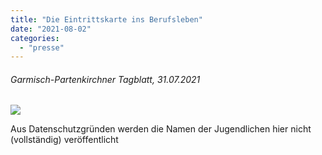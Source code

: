 ```yaml
---
title: "Die Eintrittskarte ins Berufsleben"
date: "2021-08-02"
categories: 
  - "presse"
---
```


###### Garmisch-Partenkirchner Tagblatt, 31.07.2021

[![](Abschlussfeier-Entlassklassen_final-1024x940.jpg)](https://volksschule-partenkirchen.de/wp-content/uploads/TAgblatt-31-07-21-Abschlussfeier.pdf)

Aus Datenschutzgründen werden die Namen der Jugendlichen hier nicht (vollständig) veröffentlicht
